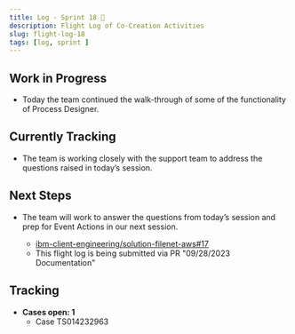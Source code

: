 ```yaml
---
title: Log - Sprint 18 🛫
description: Flight Log of Co-Creation Activities
slug: flight-log-18
tags: [log, sprint ]
---
```


## Work in Progress
- Today the team continued the walk-through of some of the functionality of Process Designer.
## Currently Tracking
- The team is working closely with the support team to address the questions raised in today’s session.
## Next Steps
- The team will work to answer the questions from today’s session and prep for Event Actions in our next session.
  
    - [ibm-client-engineering/solution-filenet-aws#17](https://zenhub.ibm.com/workspaces/st5-action-information-center-64343620d0cfd0000f03a114/issues/ibm-client-engineering/solution-filenet-aws/17)
    - This flight log is being submitted via PR "09/28/2023 Documentation"

## Tracking
- **Cases open: 1**
  - Case TS014232963